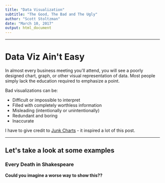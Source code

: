 ```yaml
---
title: "Data Visualization"
subtitle: "The Good, The Bad and The Ugly"
author: "Scott Stoltzman"
date: "March 10, 2017"
output: html_document
---
```




----  

# Data Viz Ain't Easy

In almost every business meeting you'll attend, you will see a poorly designed chart, graph, or other visual representation of data. Most people simply lack the education required to emphasize a point.  

Bad visualizations can be:  

- Difficult or impossible to interpret
- Filled with completely worthless information
- Misleading (intentionally or unintentionally)
- Redundant and boring
- Inaccurate


I have to give credit to [Junk Charts](http://junkcharts.typepad.com/j) - it inspired a lot of this post.

---- 

## Let's take a look at some examples

### Every Death in Shakespeare
**Could you imagine a worse way to show this??**  







































